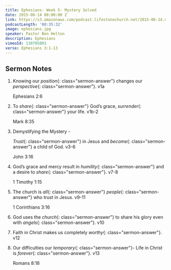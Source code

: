 ```yaml
---
title: Ephesians- Week 5- Mystery Solved
date: 2015-06-14 00:00:00 Z
link: https://s3.amazonaws.com/podcast.lifestonechurch.net/2015-06-14.mp3
podcastLength: '00:35:32'
image: ephesians.jpg
speaker: Pastor Ben Helton
description: Ephesians
vimeoId: 130705801
verse: Ephesians 3:1-13
---
```


## Sermon Notes

1. Knowing our *position*{: class="sermon-answer"}  changes our *perspective*{: class="sermon-answer"}. v1a

    Ephesians 2:6

1. To *share*{: class="sermon-answer"} God’s grace, *surrender*{: class="sermon-answer"}  your life. v1b-2

    Mark 8:35

1. Demystifying the Mystery -

    *Trust*{: class="sermon-answer"} in Jesus and *become*{: class="sermon-answer"} a child of God. v3-6

    John 3:16

1. God’s grace and mercy result in *humility*{: class="sermon-answer"} and a desire to *share*{: class="sermon-answer"}. v7-8

    1 Timothy 1:15

1. The church is *all*{: class="sermon-answer"} *people*{: class="sermon-answer"} who trust in Jesus. v9-11

    1 Corinthians 3:16

1. God uses the *church*{: class="sermon-answer"} to share his glory even with *angels*{: class="sermon-answer"}. v10

1. Faith in Christ makes us completely *worthy*{: class="sermon-answer"}. v12

1. Our difficulties our *temporary*{: class="sermon-answer"}- Life in Christ is *forever*{: class="sermon-answer"}. v13

    Romans 8:18

